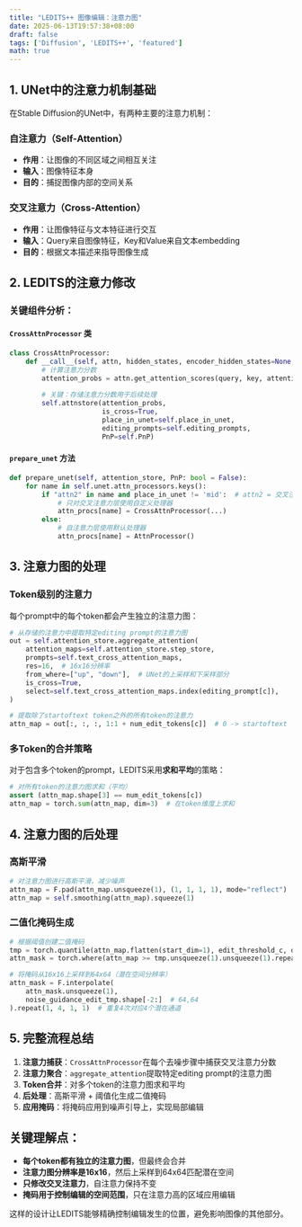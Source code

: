 ```yaml
---
title: "LEDITS++ 图像编辑：注意力图"
date: 2025-06-13T19:57:38+08:00
draft: false
tags: ['Diffusion', 'LEDITS++', 'featured']
math: true
---
```


## 1. UNet中的注意力机制基础

在Stable Diffusion的UNet中，有两种主要的注意力机制：

### 自注意力（Self-Attention）
- **作用**：让图像的不同区域之间相互关注
- **输入**：图像特征本身
- **目的**：捕捉图像内部的空间关系

### 交叉注意力（Cross-Attention）
- **作用**：让图像特征与文本特征进行交互
- **输入**：Query来自图像特征，Key和Value来自文本embedding
- **目的**：根据文本描述来指导图像生成

## 2. LEDITS的注意力修改

### 关键组件分析：

#### `CrossAttnProcessor` 类
```python
class CrossAttnProcessor:
    def __call__(self, attn, hidden_states, encoder_hidden_states=None, ...):
        # 计算注意力分数
        attention_probs = attn.get_attention_scores(query, key, attention_mask)
        
        # 关键：存储注意力分数用于后续处理
        self.attnstore(attention_probs,
                       is_cross=True,
                       place_in_unet=self.place_in_unet,
                       editing_prompts=self.editing_prompts,
                       PnP=self.PnP)
```

#### `prepare_unet` 方法
```python
def prepare_unet(self, attention_store, PnP: bool = False):
    for name in self.unet.attn_processors.keys():
        if "attn2" in name and place_in_unet != 'mid':  # attn2 = 交叉注意力
            # 只对交叉注意力层使用自定义处理器
            attn_procs[name] = CrossAttnProcessor(...)
        else:
            # 自注意力层使用默认处理器
            attn_procs[name] = AttnProcessor()
```

## 3. 注意力图的处理

### Token级别的注意力
每个prompt中的每个token都会产生独立的注意力图：

```python
# 从存储的注意力中提取特定editing prompt的注意力图
out = self.attention_store.aggregate_attention(
    attention_maps=self.attention_store.step_store,
    prompts=self.text_cross_attention_maps,
    res=16,  # 16x16分辨率
    from_where=["up", "down"],  # UNet的上采样和下采样部分
    is_cross=True,
    select=self.text_cross_attention_maps.index(editing_prompt[c]),
)

# 提取除了startoftext token之外的所有token的注意力
attn_map = out[:, :, :, 1:1 + num_edit_tokens[c]]  # 0 -> startoftext
```

### 多Token的合并策略
对于包含多个token的prompt，LEDITS采用**求和平均**的策略：

```python
# 对所有token的注意力图求和（平均）
assert (attn_map.shape[3] == num_edit_tokens[c])
attn_map = torch.sum(attn_map, dim=3)  # 在token维度上求和
```

## 4. 注意力图的后处理

### 高斯平滑
```python
# 对注意力图进行高斯平滑，减少噪声
attn_map = F.pad(attn_map.unsqueeze(1), (1, 1, 1, 1), mode="reflect")
attn_map = self.smoothing(attn_map).squeeze(1)
```

### 二值化掩码生成
```python
# 根据阈值创建二值掩码
tmp = torch.quantile(attn_map.flatten(start_dim=1), edit_threshold_c, dim=1)
attn_mask = torch.where(attn_map >= tmp.unsqueeze(1).unsqueeze(1).repeat(1,16,16), 1.0, 0.0)

# 将掩码从16x16上采样到64x64（潜在空间分辨率）
attn_mask = F.interpolate(
    attn_mask.unsqueeze(1),
    noise_guidance_edit_tmp.shape[-2:]  # 64,64
).repeat(1, 4, 1, 1)  # 重复4次对应4个潜在通道
```

## 5. 完整流程总结

1. **注意力捕获**：`CrossAttnProcessor`在每个去噪步骤中捕获交叉注意力分数
2. **注意力聚合**：`aggregate_attention`提取特定editing prompt的注意力图
3. **Token合并**：对多个token的注意力图求和平均
4. **后处理**：高斯平滑 + 阈值化生成二值掩码
5. **应用掩码**：将掩码应用到噪声引导上，实现局部编辑

## 关键理解点：

- **每个token都有独立的注意力图**，但最终会合并
- **注意力图分辨率是16x16**，然后上采样到64x64匹配潜在空间
- **只修改交叉注意力**，自注意力保持不变
- **掩码用于控制编辑的空间范围**，只在注意力高的区域应用编辑

这样的设计让LEDITS能够精确控制编辑发生的位置，避免影响图像的其他部分。